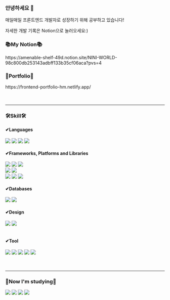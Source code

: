 
### 안녕하세요 👋

매일매일 프론트엔드 개발자로 성장하기 위해 공부하고 있습니다!

자세한 개발 기록은 Notion으로 놀러오세요:)

<h3>📚My Notion📚</h3>
https://amenable-shelf-49d.notion.site/NINI-WORLD-98c800db253143adbff133b35cf06aca?pvs=4
<br/>

<h3>🎨Portfolio🎨</h3>
https://frontend-portfolio-hm.netlify.app/
<br/>
<br/>
<br/>
<hr>
<h3>🛠Skill🛠</h3>
<h4>✔Languages</h4>
<div>
 <img src="https://img.shields.io/badge/HTML5-E34F26?style=flat&logo=HTML5&logoColor=white"/>
 <img src="https://img.shields.io/badge/CSS3-1572B6?style=flat&logo=CSS3&logoColor=white"/>
 <img src="https://img.shields.io/badge/JavaScript-F7DF1E?style=flat&logo=JavaScript&logoColor=white"/>
 <img src="https://img.shields.io/badge/typescript-3178C6?style=flat&logo=typescript&logoColor=white"/>
</div>
<h4>✔Frameworks, Platforms and Libraries</h4>
<div>
 <img src="https://img.shields.io/badge/React-61DAFB?style=flat&logo=React&logoColor=white"/>
 <img src="https://img.shields.io/badge/redux-764ABC?style=flat&logo=redux&logoColor=white"/>
 <img src="https://img.shields.io/badge/vue.js-4FC08D?style=flat&logo=vuedotjs&logoColor=white"/> 
</div>
<div>
  <img src="https://img.shields.io/badge/node.js-339933?style=flat&logo=nodedotjs&logoColor=white"/>
  <img src="https://img.shields.io/badge/express-000000?style=flat&logo=express&logoColor=white"/> 
</div>
<div>
 <img src="https://img.shields.io/badge/styledcomponents-DB7093?style=flat&logo=styledcomponents&logoColor=white"/>
 <img src="https://img.shields.io/badge/sass-CC6699?style=flat&logo=sass&logoColor=white"/>
 <img src="https://img.shields.io/badge/tailwindcss-06B6D4?style=flat&logo=tailwindcss&logoColor=white"/>
</div>
<h4>✔Databases</h4>
<div>
 <img src="https://img.shields.io/badge/firebase-FFCA28?style=flat&logo=firebase&logoColor=black"/>
 <img src="https://img.shields.io/badge/mongodb-47A248?style=flat&logo=mongodb&logoColor=white"/>
</div>
<h4>✔Design</h4>
<div>
 <img src="https://img.shields.io/badge/Figma-F24E1E?style=flat&logo=Figma&logoColor=white"/> 
 <img src="https://img.shields.io/badge/Adobe Photoshop-31A8FF?style=flat&logo=Adobe Photoshop&logoColor=white"/>
</div>
<br/>
<h4>✔Tool</h4>
<div>
 <img src="https://img.shields.io/badge/git-F05032?style=flat&logo=git&logoColor=white"/>
 <img src="https://img.shields.io/badge/github-181717?style=flat&logo=github&logoColor=white"/> 
 <img src="https://img.shields.io/badge/Notion-000000?style=flat&logo=Notion&logoColor=white"/>
 <img src="https://img.shields.io/badge/visual studio code-007ACC?style=flat&logo=visualstudiocode&logoColor=white"/>
 <img src="https://img.shields.io/badge/netlify-00C7B7?style=flat&logo=netlify&logoColor=white"/>
</div>
<br><br>
<hr/>
<h3>📝Now I'm studying📝</h3>
<div>
  <img src="https://img.shields.io/badge/typescript-3178C6?style=flat&logo=typescript&logoColor=white"/>
  <img src="https://img.shields.io/badge/node.js-339933?style=flat&logo=nodedotjs&logoColor=white"/>
  <img src="https://img.shields.io/badge/express-000000?style=flat&logo=express&logoColor=white"/>
  <img src="https://img.shields.io/badge/mongodb-47A248?style=flat&logo=mongodb&logoColor=white"/>
</div>
<br><br>

